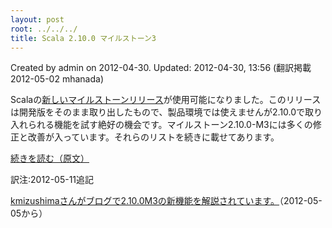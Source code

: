 ```yaml
---
layout: post
root: ../../../
title: Scala 2.10.0 マイルストーン3
---
```


Created by admin on 2012-04-30. Updated: 2012-04-30, 13:56 (翻訳掲載2012-05-02 mhanada)

Scalaの[新しいマイルストーンリリース](http://www.scala-lang.org/downloads#Milestones)が使用可能になりました。このリリースは開発版をそのまま取り出したもので、製品環境では使えませんが2.10.0で取り入れられる機能を試す絶好の機会です。マイルストーン2.10.0-M3には多くの修正と改善が入っています。それらのリストを続きに載せてあります。

[続きを読む（原文）](http://www.scala-lang.org/node/12659)

訳注:2012-05-11追記

[kmizushimaさんがブログで2.10.0M3の新機能を解説されています。](http://d.hatena.ne.jp/kmizushima/)（2012-05-05から）